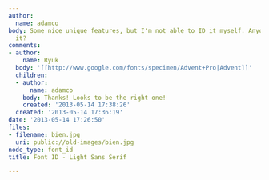 ```yaml
---
author:
  name: adamco
body: Some nice unique features, but I'm not able to ID it myself. Anyone recognize
  it?
comments:
- author:
    name: Ryuk
  body: '[[http://www.google.com/fonts/specimen/Advent+Pro|Advent]]'
  children:
  - author:
      name: adamco
    body: Thanks! Looks to be the right one!
    created: '2013-05-14 17:38:26'
  created: '2013-05-14 17:36:19'
date: '2013-05-14 17:26:50'
files:
- filename: bien.jpg
  uri: public://old-images/bien.jpg
node_type: font_id
title: Font ID - Light Sans Serif

---
```


